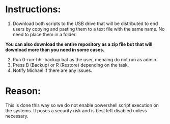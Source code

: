 # Instructions:
1. Download both scripts to the USB drive that will be distributed to end users by copying and pasting them to a text file with the same name. No need to place them in a folder.
 
 **You can also download the entire repository as a zip file but that will download more than you need in some cases.**
 
2. Run 0-run-hhl-backup.bat as the user, menaing do not run as admin.
3. Press B (Backup) or R (Restore) depending on the task.
4. Notify Michael if there are any issues.

# Reason:
This is done this way so we do not enable powershell script execution on the systems. It poses a security risk and is best left disabled unless necessary.
